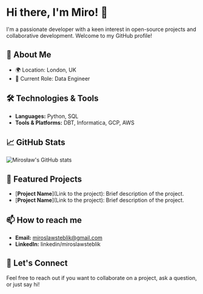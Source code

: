 
<!---
miroslawsteblik/miroslawsteblik is a ✨ special ✨ repository because its `README.md` (this file) appears on your GitHub profile.
You can click the Preview link to take a look at your changes.
--->
# Hi there, I'm Miro! 👋

I'm a passionate developer with a keen interest in open-source projects and collaborative development. Welcome to my GitHub profile!

## 🚀 About Me

- 🌍 Location: London, UK
- 💼 Current Role: Data Engineer 
  

## 🛠️ Technologies & Tools

- **Languages:** Python, SQL
- **Tools & Platforms:** DBT, Informatica, GCP, AWS

## 📈 GitHub Stats

![Mirosław's GitHub stats](https://github-readme-stats.vercel.app/api?username=miroslawsteblik&show_icons=true&theme=radical)

## 🌟 Featured Projects

- [**Project Name**](Link to the project): Brief description of the project.
- [**Project Name**](Link to the project): Brief description of the project.

## 📫 How to reach me

- **Email:** miroslawsteblik@gmail.com
- **LinkedIn:** linkedin/miroslawsteblik


## 🤝 Let's Connect

Feel free to reach out if you want to collaborate on a project, ask a question, or just say hi!
